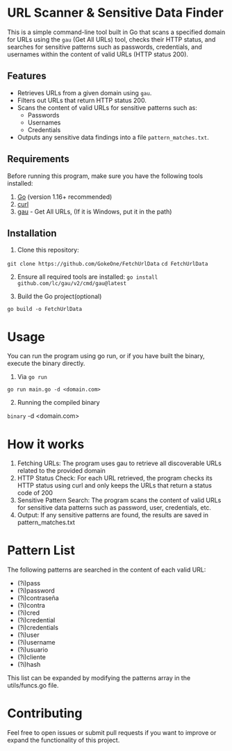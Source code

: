 # URL Scanner & Sensitive Data Finder

This is a simple command-line tool built in Go that scans a specified domain for URLs using the `gau` (Get All URLs) tool, checks their HTTP status, and searches for sensitive patterns such as passwords, credentials, and usernames within the content of valid URLs (HTTP status 200).

## Features
- Retrieves URLs from a given domain using `gau`.
- Filters out URLs that return HTTP status 200.
- Scans the content of valid URLs for sensitive patterns such as:
  - Passwords
  - Usernames
  - Credentials
- Outputs any sensitive data findings into a file `pattern_matches.txt`.

## Requirements

Before running this program, make sure you have the following tools installed:

1. [Go](https://golang.org/doc/install) (version 1.16+ recommended)
2. [curl](https://curl.se/download.html)
3. [gau](https://github.com/lc/gau) - Get All URLs, (If it is Windows, put it in the path)

## Installation

1. Clone this repository:

`git clone https://github.com/GokeOne/FetchUrlData`
`cd FetchUrlData`

2. Ensure all required tools are installed:
`go install github.com/lc/gau/v2/cmd/gau@latest`

3. Build the Go project(optional)

`go build -o FetchUrlData`


# Usage

You can run the program using go run, or if you have built the binary, execute the binary directly.

1. Via `go run`

`go run main.go -d <domain.com>`

2. Running the compiled binary

`binary` -d <domain.com>


# How it works

1. Fetching URLs: The program uses gau to retrieve all discoverable URLs related to the provided domain
2. HTTP Status Check: For each URL  retrieved, the program checks its HTTP status using curl and only keeps the URLs that return a status code of 200
3. Sensitive Pattern Search: The program scans the content of valid URLs for sensitive data patterns such as password, user, credentials, etc.
4. Output: If any sensitive patterns are found, the results are saved in pattern_matches.txt

# Pattern List
The following patterns are searched in the content of each valid URL:

- (?i)pass
- (?i)password
- (?i)contraseña
- (?i)contra
- (?i)cred
- (?i)credential
- (?i)credentials
- (?i)user
- (?i)username
- (?i)usuario
- (?i)cliente
- (?i)hash

This list can be expanded by modifying the patterns array in the utils/funcs.go file.


# Contributing

Feel free to open issues or submit pull requests if you want to improve or expand the functionality of this project.

